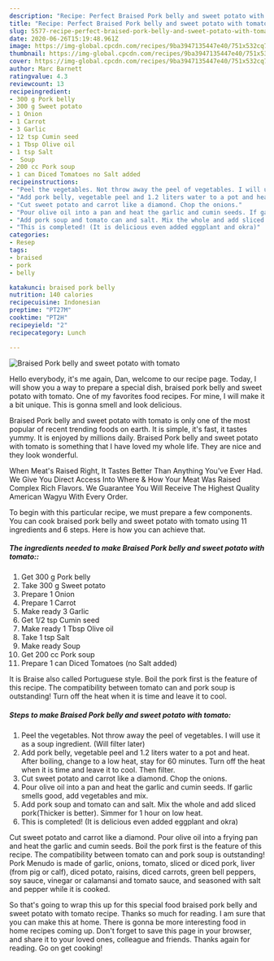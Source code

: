 ```yaml
---
description: "Recipe: Perfect Braised Pork belly and sweet potato with tomato"
title: "Recipe: Perfect Braised Pork belly and sweet potato with tomato"
slug: 5577-recipe-perfect-braised-pork-belly-and-sweet-potato-with-tomato
date: 2020-06-26T15:19:48.961Z
image: https://img-global.cpcdn.com/recipes/9ba3947135447e40/751x532cq70/braised-pork-belly-and-sweet-potato-with-tomato-recipe-main-photo.jpg
thumbnail: https://img-global.cpcdn.com/recipes/9ba3947135447e40/751x532cq70/braised-pork-belly-and-sweet-potato-with-tomato-recipe-main-photo.jpg
cover: https://img-global.cpcdn.com/recipes/9ba3947135447e40/751x532cq70/braised-pork-belly-and-sweet-potato-with-tomato-recipe-main-photo.jpg
author: Marc Barnett
ratingvalue: 4.3
reviewcount: 13
recipeingredient:
- 300 g Pork belly
- 300 g Sweet potato
- 1 Onion
- 1 Carrot
- 3 Garlic
- 12 tsp Cumin seed
- 1 Tbsp Olive oil
- 1 tsp Salt
-  Soup
- 200 cc Pork soup
- 1 can Diced Tomatoes no Salt added
recipeinstructions:
- "Peel the vegetables. Not throw away the peel of vegetables. I will use it as a soup ingredient. (Will filter later)"
- "Add pork belly, vegetable peel and 1.2 liters water to a pot and heat. After boiling, change to a low heat, stay for 60 minutes. Turn off the heat when it is time and leave it to cool. Then filter."
- "Cut sweet potato and carrot like a diamond. Chop the onions."
- "Pour olive oil into a pan and heat the garlic and cumin seeds. If garlic smells good, add vegetables and mix."
- "Add pork soup and tomato can and salt. Mix the whole and add sliced ​​pork(Thicker is better). Simmer for 1 hour on low heat."
- "This is completed! (It is delicious even added eggplant and okra)"
categories:
- Resep
tags:
- braised
- pork
- belly

katakunci: braised pork belly
nutrition: 140 calories
recipecuisine: Indonesian
preptime: "PT27M"
cooktime: "PT2H"
recipeyield: "2"
recipecategory: Lunch

---
```



![Braised Pork belly and sweet potato with tomato](https://img-global.cpcdn.com/recipes/9ba3947135447e40/751x532cq70/braised-pork-belly-and-sweet-potato-with-tomato-recipe-main-photo.jpg)

Hello everybody, it's me again, Dan, welcome to our recipe page. Today, I will show you a way to prepare a special dish, braised pork belly and sweet potato with tomato. One of my favorites food recipes. For mine, I will make it a bit unique. This is gonna smell and look delicious.

Braised Pork belly and sweet potato with tomato is only one of the most popular of recent trending foods on earth. It is simple, it's fast, it tastes yummy. It is enjoyed by millions daily. Braised Pork belly and sweet potato with tomato is something that I have loved my whole life. They are nice and they look wonderful.

When Meat&#39;s Raised Right, It Tastes Better Than Anything You&#39;ve Ever Had. We Give You Direct Access Into Where &amp; How Your Meat Was Raised Complex Rich Flavors. We Guarantee You Will Receive The Highest Quality American Wagyu With Every Order.


To begin with this particular recipe, we must prepare a few components. You can cook braised pork belly and sweet potato with tomato using 11 ingredients and 6 steps. Here is how you can achieve that.

##### The ingredients needed to make Braised Pork belly and sweet potato with tomato::

1. Get 300 g Pork belly
1. Take 300 g Sweet potato
1. Prepare 1 Onion
1. Prepare 1 Carrot
1. Make ready 3 Garlic
1. Get 1/2 tsp Cumin seed
1. Make ready 1 Tbsp Olive oil
1. Take 1 tsp Salt
1. Make ready  Soup
1. Get 200 cc Pork soup
1. Prepare 1 can Diced Tomatoes (no Salt added)


It is Braise also called Portuguese style. Boil the pork first is the feature of this recipe. The compatibility between tomato can and pork soup is outstanding! Turn off the heat when it is time and leave it to cool. 

##### Steps to make Braised Pork belly and sweet potato with tomato:

1. Peel the vegetables.
Not throw away the peel of vegetables.
I will use it as a soup ingredient.
(Will filter later)
1. Add pork belly, vegetable peel and 1.2 liters water to a pot and heat.
After boiling, change to a low heat, stay for 60 minutes.
Turn off the heat when it is time and leave it to cool.
Then filter.
1. Cut sweet potato and carrot like a diamond.
Chop the onions.
1. Pour olive oil into a pan and heat the garlic and cumin seeds.
If garlic smells good, add vegetables and mix.
1. Add pork soup and tomato can and salt.
Mix the whole and add sliced ​​pork(Thicker is better).
Simmer for 1 hour on low heat.
1. This is completed!
(It is delicious even added eggplant and okra)


Cut sweet potato and carrot like a diamond. Pour olive oil into a frying pan and heat the garlic and cumin seeds. Boil the pork first is the feature of this recipe. The compatibility between tomato can and pork soup is outstanding! Pork Menudo is made of garlic, onions, tomato, sliced or diced pork, liver (from pig or calf), diced potato, raisins, diced carrots, green bell peppers, soy sauce, vinegar or calamansi and tomato sauce, and seasoned with salt and pepper while it is cooked. 

So that's going to wrap this up for this special food braised pork belly and sweet potato with tomato recipe. Thanks so much for reading. I am sure that you can make this at home. There is gonna be more interesting food in home recipes coming up. Don't forget to save this page in your browser, and share it to your loved ones, colleague and friends. Thanks again for reading. Go on get cooking!
